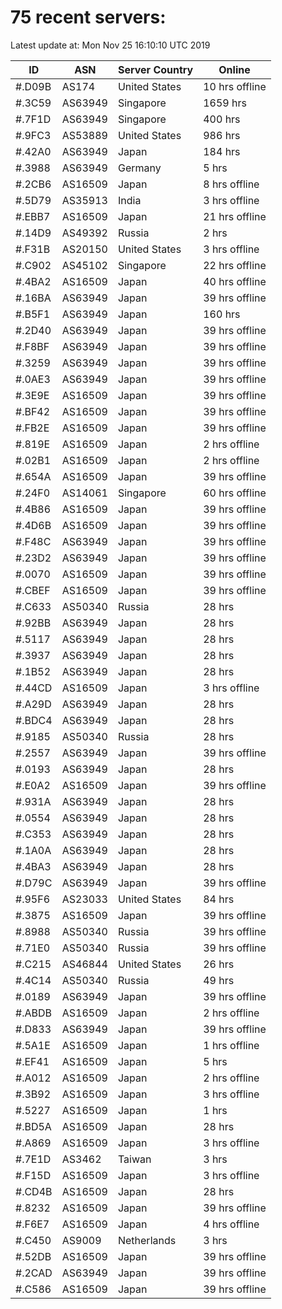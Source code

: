 # 75 recent servers:

Latest update at: Mon Nov 25 16:10:10 UTC 2019

| ID | ASN | Server Country | Online |
| -- | --- | -------------- | ------ |
| #.D09B | AS174 | United States | 10 hrs offline |
| #.3C59 | AS63949 | Singapore | 1659 hrs |
| #.7F1D | AS63949 | Singapore | 400 hrs |
| #.9FC3 | AS53889 | United States | 986 hrs |
| #.42A0 | AS63949 | Japan | 184 hrs |
| #.3988 | AS63949 | Germany | 5 hrs |
| #.2CB6 | AS16509 | Japan | 8 hrs offline |
| #.5D79 | AS35913 | India | 3 hrs offline |
| #.EBB7 | AS16509 | Japan | 21 hrs offline |
| #.14D9 | AS49392 | Russia | 2 hrs |
| #.F31B | AS20150 | United States | 3 hrs offline |
| #.C902 | AS45102 | Singapore | 22 hrs offline |
| #.4BA2 | AS16509 | Japan | 40 hrs offline |
| #.16BA | AS63949 | Japan | 39 hrs offline |
| #.B5F1 | AS63949 | Japan | 160 hrs |
| #.2D40 | AS63949 | Japan | 39 hrs offline |
| #.F8BF | AS63949 | Japan | 39 hrs offline |
| #.3259 | AS63949 | Japan | 39 hrs offline |
| #.0AE3 | AS63949 | Japan | 39 hrs offline |
| #.3E9E | AS16509 | Japan | 39 hrs offline |
| #.BF42 | AS16509 | Japan | 39 hrs offline |
| #.FB2E | AS16509 | Japan | 39 hrs offline |
| #.819E | AS16509 | Japan | 2 hrs offline |
| #.02B1 | AS16509 | Japan | 2 hrs offline |
| #.654A | AS16509 | Japan | 39 hrs offline |
| #.24F0 | AS14061 | Singapore | 60 hrs offline |
| #.4B86 | AS16509 | Japan | 39 hrs offline |
| #.4D6B | AS16509 | Japan | 39 hrs offline |
| #.F48C | AS63949 | Japan | 39 hrs offline |
| #.23D2 | AS63949 | Japan | 39 hrs offline |
| #.0070 | AS16509 | Japan | 39 hrs offline |
| #.CBEF | AS16509 | Japan | 39 hrs offline |
| #.C633 | AS50340 | Russia | 28 hrs |
| #.92BB | AS63949 | Japan | 28 hrs |
| #.5117 | AS63949 | Japan | 28 hrs |
| #.3937 | AS63949 | Japan | 28 hrs |
| #.1B52 | AS63949 | Japan | 28 hrs |
| #.44CD | AS16509 | Japan | 3 hrs offline |
| #.A29D | AS63949 | Japan | 28 hrs |
| #.BDC4 | AS63949 | Japan | 28 hrs |
| #.9185 | AS50340 | Russia | 28 hrs |
| #.2557 | AS63949 | Japan | 39 hrs offline |
| #.0193 | AS63949 | Japan | 28 hrs |
| #.E0A2 | AS16509 | Japan | 39 hrs offline |
| #.931A | AS63949 | Japan | 28 hrs |
| #.0554 | AS63949 | Japan | 28 hrs |
| #.C353 | AS63949 | Japan | 28 hrs |
| #.1A0A | AS63949 | Japan | 28 hrs |
| #.4BA3 | AS63949 | Japan | 28 hrs |
| #.D79C | AS63949 | Japan | 39 hrs offline |
| #.95F6 | AS23033 | United States | 84 hrs |
| #.3875 | AS16509 | Japan | 39 hrs offline |
| #.8988 | AS50340 | Russia | 39 hrs offline |
| #.71E0 | AS50340 | Russia | 39 hrs offline |
| #.C215 | AS46844 | United States | 26 hrs |
| #.4C14 | AS50340 | Russia | 49 hrs |
| #.0189 | AS63949 | Japan | 39 hrs offline |
| #.ABDB | AS16509 | Japan | 2 hrs offline |
| #.D833 | AS63949 | Japan | 39 hrs offline |
| #.5A1E | AS16509 | Japan | 1 hrs offline |
| #.EF41 | AS16509 | Japan | 5 hrs |
| #.A012 | AS16509 | Japan | 2 hrs offline |
| #.3B92 | AS16509 | Japan | 3 hrs offline |
| #.5227 | AS16509 | Japan | 1 hrs |
| #.BD5A | AS16509 | Japan | 28 hrs |
| #.A869 | AS16509 | Japan | 3 hrs offline |
| #.7E1D | AS3462 | Taiwan | 3 hrs |
| #.F15D | AS16509 | Japan | 3 hrs offline |
| #.CD4B | AS16509 | Japan | 28 hrs |
| #.8232 | AS16509 | Japan | 39 hrs offline |
| #.F6E7 | AS16509 | Japan | 4 hrs offline |
| #.C450 | AS9009 | Netherlands | 3 hrs |
| #.52DB | AS16509 | Japan | 39 hrs offline |
| #.2CAD | AS63949 | Japan | 39 hrs offline |
| #.C586 | AS16509 | Japan | 39 hrs offline |

